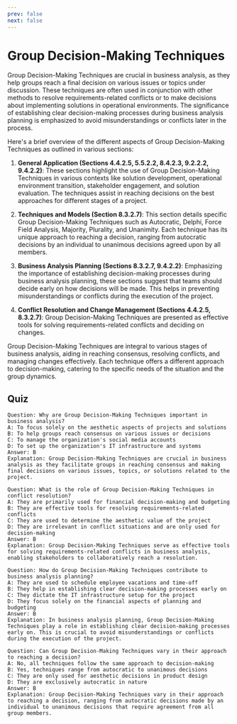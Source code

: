 ```yaml
---
prev: false
next: false
---
```


# Group Decision-Making Techniques

Group Decision-Making Techniques are crucial in business analysis, as they help groups reach a final decision on various issues or topics under discussion. These techniques are often used in conjunction with other methods to resolve requirements-related conflicts or to make decisions about implementing solutions in operational environments. The significance of establishing clear decision-making processes during business analysis planning is emphasized to avoid misunderstandings or conflicts later in the process.

Here's a brief overview of the different aspects of Group Decision-Making Techniques as outlined in various sections:

1. **General Application (Sections 4.4.2.5, 5.5.2.2, 8.4.2.3, 9.2.2.2, 9.4.2.2)**: These sections highlight the use of Group Decision-Making Techniques in various contexts like solution development, operational environment transition, stakeholder engagement, and solution evaluation. The techniques assist in reaching decisions on the best approaches for different stages of a project.

2. **Techniques and Models (Section 8.3.2.7)**: This section details specific Group Decision-Making Techniques such as Autocratic, Delphi, Force Field Analysis, Majority, Plurality, and Unanimity. Each technique has its unique approach to reaching a decision, ranging from autocratic decisions by an individual to unanimous decisions agreed upon by all members.

3. **Business Analysis Planning (Sections 8.3.2.7, 9.4.2.2)**: Emphasizing the importance of establishing decision-making processes during business analysis planning, these sections suggest that teams should decide early on how decisions will be made. This helps in preventing misunderstandings or conflicts during the execution of the project.

4. **Conflict Resolution and Change Management (Sections 4.4.2.5, 8.3.2.7)**: Group Decision-Making Techniques are presented as effective tools for solving requirements-related conflicts and deciding on changes.

Group Decision-Making Techniques are integral to various stages of business analysis, aiding in reaching consensus, resolving conflicts, and managing changes effectively. Each technique offers a different approach to decision-making, catering to the specific needs of the situation and the group dynamics.

## Quiz

```quiz
Question: Why are Group Decision-Making Techniques important in business analysis?
A: To focus solely on the aesthetic aspects of projects and solutions
B: To help groups reach consensus on various issues or decisions
C: To manage the organization's social media accounts
D: To set up the organization's IT infrastructure and systems
Answer: B
Explanation: Group Decision-Making Techniques are crucial in business analysis as they facilitate groups in reaching consensus and making final decisions on various issues, topics, or solutions related to the project.

Question: What is the role of Group Decision-Making Techniques in conflict resolution?
A: They are primarily used for financial decision-making and budgeting
B: They are effective tools for resolving requirements-related conflicts
C: They are used to determine the aesthetic value of the project
D: They are irrelevant in conflict situations and are only used for decision-making
Answer: B
Explanation: Group Decision-Making Techniques serve as effective tools for solving requirements-related conflicts in business analysis, enabling stakeholders to collaboratively reach a resolution.

Question: How do Group Decision-Making Techniques contribute to business analysis planning?
A: They are used to schedule employee vacations and time-off
B: They help in establishing clear decision-making processes early on
C: They dictate the IT infrastructure setup for the project
D: They focus solely on the financial aspects of planning and budgeting
Answer: B
Explanation: In business analysis planning, Group Decision-Making Techniques play a role in establishing clear decision-making processes early on. This is crucial to avoid misunderstandings or conflicts during the execution of the project.

Question: Can Group Decision-Making Techniques vary in their approach to reaching a decision?
A: No, all techniques follow the same approach to decision-making
B: Yes, techniques range from autocratic to unanimous decisions
C: They are only used for aesthetic decisions in product design
D: They are exclusively autocratic in nature
Answer: B
Explanation: Group Decision-Making Techniques vary in their approach to reaching a decision, ranging from autocratic decisions made by an individual to unanimous decisions that require agreement from all group members.

```
